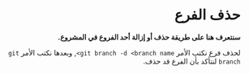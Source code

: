 <div  dir="rtl">

#  حذف الفرع
  
  **سنتعرف هنا على طريقة حذف أو إزالة أحد الفروع في المشروع.**

لحذف فرع نكتب الأمر `git branch -d <branch name>`, وبعدها نكتب الأمر `git branch` لنتأكد بأن الفرع قد حذف.

 </div>